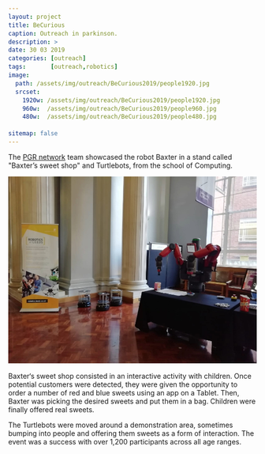 ```yaml
---
layout: project
title: BeCurious
caption: Outreach in parkinson.
description: >
date: 30 03 2019
categories: [outreach]
tags:       [outreach,robotics]
image: 
  path: /assets/img/outreach/BeCurious2019/people1920.jpg
  srcset: 
    1920w: /assets/img/outreach/BeCurious2019/people1920.jpg
    960w:  /assets/img/outreach/BeCurious2019/people960.jpg
    480w:  /assets/img/outreach/BeCurious2019/people480.jpg

sitemap: false
---
```


The [PGR network](https://rpturnbull.github.io/research-culture/RatL-PGR-Network/) team showcased the robot Baxter in a stand called "Baxter’s sweet shop" and Turtlebots, from the school of Computing.

![800x400](/assets/img/outreach/BeCurious2019/setup960.jpg "Setup: Left Turtlebots, Right: Baxter")

Baxter‘s sweet shop consisted in an interactive activity with children. Once potential customers were detected, they were given the opportunity to order a number of red and blue sweets using an app on a Tablet. Then, Baxter was picking the desired sweets and put them in a bag. Children were finally offered real sweets.

The Turtlebots were moved around a demonstration area, sometimes bumping into people and offering them  sweets as a form of interaction. The event was a success with over 1,200 participants across all age ranges.
